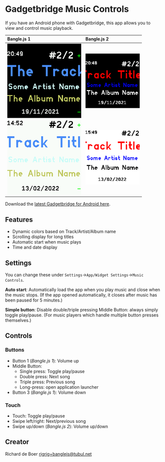 # Gadgetbridge Music Controls

If you have an Android phone with Gadgetbridge, this app allows you to view
and control music playback.

| Bangle.js 1                                              | Bangle.js 2                                              |
|:---------------------------------------------------------|:---------------------------------------------------------|
| ![Screenshot: Bangle 1 Dark theme](screenshot_v1_d.png)  | ![Screenshot: Bangle 2 Darm theme](screenshot_v2_d.png)  |
| ![Screenshot: Bangle 1 Light theme](screenshot_v1_l.png) | ![Screenshot: Bangle 2 Light theme](screenshot_v2_l.png) |

Download the [latest Gadgetbridge for Android here](https://f-droid.org/packages/nodomain.freeyourgadget.gadgetbridge/).

## Features

* Dynamic colors based on Track/Artist/Album name
* Scrolling display for long titles
* Automatic start when music plays
* Time and date display

## Settings

You can change these under `Settings`->`App/Widget Settings`->`Music Controls`.

**Auto start**: 
Automatically load the app when you play music and close when the music stops.
(If the app opened automatically, it closes after music has been paused for 5 minutes.)

**Simple button**:
Disable double/triple pressing Middle Button: always simply toggle play/pause.
(For music players which handle multiple button presses themselves.)

## Controls

### Buttons
* Button 1 (*Bangle.js 1*): Volume up
* Middle Button: 
  - Single press: Toggle play/pause 
  - Double press: Next song
  - Triple press: Previous song
  - Long-press: open application launcher 
* Button 3 (*Bangle.js 1*): Volume down

### Touch
* Touch: Toggle play/pause
* Swipe left/right: Next/previous song
* Swipe up/down (*Bangle.js 2*): Volume up/down


## Creator

Richard de Boer <rigrig+banglejs@tubul.net>
